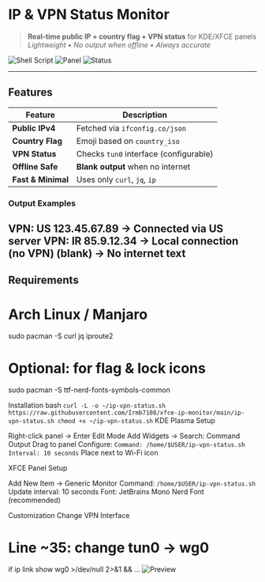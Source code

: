 # IP & VPN Status Monitor

> **Real-time public IP + country flag + VPN status** for KDE/XFCE panels  
> *Lightweight • No output when offline • Always accurate*

![Shell Script](https://img.shields.io/badge/script-bash-orange) ![Panel](https://img.shields.io/badge/panel-KDE%20%7C%20XFCE-blue) ![Status](https://img.shields.io/badge/status-online-brightgreen)

---

## Features

| Feature | Description |
|--------|-------------|
| **Public IPv4** | Fetched via `ifconfig.co/json` |
| **Country Flag** | Emoji based on `country_iso` |
| **VPN Status** | Checks `tun0` interface (configurable) |
| **Offline Safe** | **Blank output** when no internet |
| **Fast & Minimal** | Uses only `curl`, `jq`, `ip` |

### Output Examples
VPN: US 123.45.67.89     → Connected via US server
VPN: IR 85.9.12.34       → Local connection (no VPN)
(blank)                  → No internet
text
---

## Requirements


# Arch Linux / Manjaro
sudo pacman -S curl jq iproute2

# Optional: for flag & lock icons
sudo pacman -S ttf-nerd-fonts-symbols-common

Installation
bash
‍‍‍``curl -L -o ~/ip-vpn-status.sh https://raw.githubusercontent.com/Irmb7108/xfce-ip-monitor/main/ip-vpn-status.sh
chmod +x ~/ip-vpn-status.sh``
KDE Plasma Setup

Right-click panel → Enter Edit Mode
Add Widgets → Search: Command Output
Drag to panel
Configure:
``Command: /home/$USER/ip-vpn-status.sh
Interval: 10 seconds``
Place next to Wi-Fi icon


XFCE Panel Setup

Add New Item → Generic Monitor
Command:
``/home/$USER/ip-vpn-status.sh``
Update interval: 10 seconds
Font: JetBrains Mono Nerd Font (recommended)


Customization
Change VPN Interface
# Line ~35: change tun0 → wg0
if ip link show wg0 >/dev/null 2>&1 && ...
![Preview]([https://github.com/Irmb7108/xfce-ip-monitor/raw/main/screenshot.png](https://github.com/Irmb7108/xfce-ip-monitor/blob/main/IMG_20251029_174943.jpg))

